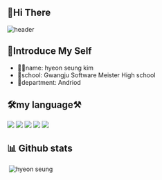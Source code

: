 
## 👋Hi There

![header](https://capsule-render.vercel.app/api?type=waving&color=gradient&height=300&section=header&text=hyeon%20seung&fontSize=85)
## 📝Introduce My Self
* 🙋‍♂️name: hyeon seung kim
* 💒school: Gwangju Software Meister High school
* 🎨department: Andriod

## 🛠my language⚒
<img src="https://img.shields.io/badge/Kotlin-A0AFFF?style=flat-square&logo=Kotlin&logoColor=white"/> </a><img src="https://img.shields.io/badge/Java-0A6ECD?style=flat-square&logo=Java&logoColor=white"/> </a><img src="https://img.shields.io/badge/JavaScript-FAEB78?style=flat-square&logo=JavaScript&logoColor=white"/> </a><img src="https://img.shields.io/badge/HTML5-F06464?style=flat-square&logo=HTML5&logoColor=white"/> </a><img src="https://img.shields.io/badge/C-1E90FF?style=flat-square&logo=C&logoColor=white"/> </a>

## 📊 Github stats
 <p>&nbsp;<img align="center" src="https://github-readme-stats.vercel.app/api?username=khs3994&theme=chartreuse-white&show_icons=true&locale=en" alt="hyeon seung" /></p>
<!--
**khs3994/khs3994** is a ✨ _special_ ✨ repository because its `README.md` (this file) appears on your GitHub profile.

Here are some ideas to get you started:

- 🔭 I’m currently working on ...
- 🌱 I’m currently learning ...
- 👯 I’m looking to collaborate on ...
- 🤔 I’m looking for help with ...
- 💬 Ask me about ...
- 📫 How to reach me: ...
- 😄 Pronouns: ...
- ⚡ Fun fact: ...
-->
